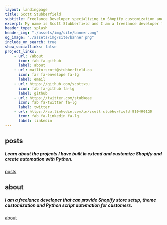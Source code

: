 ```yaml
---
layout: landingpage
title: Scott Stubberfield 
subtitle: Freelance Developer specializing in Shopify customization and Python automation
excerpt: My name is Scott Stubberfield and I am a freelance developer that can provide Shopify store setup, theme customization and Python script automation for customers.
header_type: splash
header_img: "./assets/img/site/banner.png"
og_image: "./assets/img/site/banner.png"
include_on_search: true
show_sociallinks: false
project_links:
    - url: /about
      icon: fab fa-github
      label: about
    - url: mailto:scott@stubberfield.ca
      icon: far fa-envelope fa-lg
      label: email
    - url: https://github.com/scottstu
      icon: fab fa-github fa-lg
      label: github
    - url: https://twitter.com/stubbeee
      icon: fab fa-twitter fa-lg
      label: twitter
    - url: https://ca.linkedin.com/in/scott-stubberfield-810490125
      icon: fab fa-linkedin fa-lg
      label: linkedin
---
```


<!--
<div class="text-center my-4">
  <a class="btn btn-primary btn-lg my-3 text-white" href="./docs" role="button">Read the docs</a>
</div>
-->

<div class="text-center my-4 py-5 px-3 bg-primary rounded-lg chulapa-overlay-img"  style="
background-image: url(https://dieghernan.github.io/chulapa/assets/img/iconbanner/github.svg)">
  <p><i class="fas fa-code fa-3x"></i></p>
  <h2 class="font-weight-light py-3">posts</h2>
  <h5 class="font-weight-light py-2">Learn about the projects I have built to extend and customize Shopify and create automation with Python.</h5>
  <a class="btn btn-outline-secondary btn-sm my-3 text-white" href="/posts" role="button">posts</a>
</div>
<div class="text-center my-4 py-5 px-3 bg-primary  rounded-lg chulapa-overlay-img" style="background-repeat: repeat;
background-size: auto;
background-image: url(https://dieghernan.github.io/chulapa/assets/img/iconbanner/banner.svg)">
  <p><i class="fas fa-rocket fa-3x"></i></p>
  <h2 class="font-weight-light  py-3">about</h2>
  <h5 class="font-weight-light py-2">I am a freelance developer that can provide Shopify store setup, theme customization and Python script automation for customers.</h5>
  <a class="btn btn-outline-secondary btn-sm my-3 text-white" href="/about" role="button">about</a>
</div>

<!---
<div class="text-center my-4 py-5 px-3 bg-primary rounded-lg chulapa-overlay-img"  style="
background-image: url(https://dieghernan.github.io/chulapa/assets/img/iconbanner/palette.svg)">
  <p><i class="fas fa-cogs fa-3x"></i></p>
  <h2 class="font-weight-light py-3">One theme, a thousand looks</h2>
  <h5 class="font-weight-light py-2">Bootstrap 4 inside! Use Bootstrap theming, any of our 14+ skins or the Chulapa autothemer</h5>
</div>
<div class="text-center my-4 py-5 px-3 bg-primary  rounded-lg chulapa-overlay-img"  style="background-image:  url(https://dieghernan.github.io/chulapa/assets/img/iconbanner/th.svg)">
  <p><i class="fas fa-puzzle-piece fa-3x"></i></p>
  <h2 class="font-weight-light py-3">Layouts for everything</h2>
  <h5 class="font-weight-light py-2">Blogs, portfolios, projects, archives, image galleries... Use our collection of built-in layouts with lots of additional components</h5>
</div>

Click [**Use this template**](https://github.com/dieghernan/chulapa-101/generate) button above for cloning this repo and get started with [Chulapa Jekyll theme](https://github.com/dieghernan/chulapa).

Contains basic configuration to get you a site with:

- Sample posts and [paginated blog index](./blog/).
- Sample collection with Markdown and kramdown cheatsheets and [collection index](./cheatsheets).
- Archive pages for posts grouped by year, category, and tag.
- Demo page with the different Bootstrap components and how they look with the actual skin settings.
- Sample 404 page.
- Site search with Lunr.
- Sample `_config` with minimal configuration. `primary` color is set to <span class="text-primary">LightSkyBlue</span> and `autothemer` is enabled. [Learn how to customize your site](https://dieghernan.github.io/chulapa/docs/03-theming).
- Sample `algolia-search.yml` for using Algolia+GitHub Actions.
- Sample files for extending the theme with your own scripts and css.

On addition, `jekyll-sitemap` generates your sitemap on [./sitemap.xml](./sitemap.xml), and Chulapa generates an Atom feed on [./atom.xml](./atom.xml) and a RSS 2.0 feed on [./rss.xml](./rss.xml).

[Configure as necessary](https://dieghernan.github.io/chulapa/docs/02-config) and replace sample content with your own.
--->
